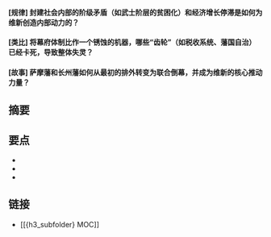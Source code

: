 #### [规律] 封建社会内部的阶级矛盾（如武士阶层的贫困化）和经济增长停滞是如何为维新创造内部动力的？


#### [类比] 将幕府体制比作一个锈蚀的机器，哪些“齿轮”（如税收系统、藩国自治）已经卡死，导致整体失灵？


#### [故事] 萨摩藩和长州藩如何从最初的排外转变为联合倒幕，并成为维新的核心推动力量？


## 摘要


## 要点

- 
- 
- 

## 链接

- [[{h3_subfolder} MOC]]

